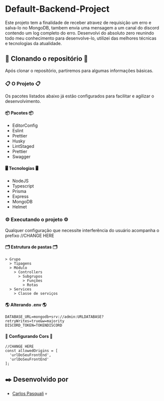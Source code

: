 # Default-Backend-Project

Este projeto tem a finalidade de receber atravez de requisição um erro e salva-lo no MongoDB, tambem envia uma mensagem a um canal do discord contendo um log completo do erro. Desenvolvi do absoluto zero reunindo todo meu conhecimento para desenvolve-lo, utilizei das melhores técnicas e tecnologias da atualidade.

## 🚀 Clonando o repositório 🚀

Após clonar o repositório, partiremos para algumas informações básicas.

### 📋 O Projeto 📋

Os pacotes listados abaixo já estão configurados para facilitar e agilizar o desenvolvimento.

#### 📦 Pacotes 📦

- EditorConfig
- Eslint
- Prettier
- Husky
- LintStaged
- Prettier
- Swagger

#### 🖥️ Tecnologias 🖥️

- NodeJS
- Typescript
- Prisma
- Express
- MongoDB
- Helmet

### ⚙️ Executando o projeto ⚙️

Qualquer configuração que necessite interferência do usuário acompanha o prefixo //CHANGE HERE

#### 🗂️ Estrutura de pastas 🗂️

```
> Grupo
  > Tipagens
  > Módulo
    > Controllers
      > Subgrupos
        > Funções
        > Rotas
  > Services
    > Classe de serviços
```

#### 🌎 Alterando .env 🌎

```
DATABASE_URL=mongodb+srv://admin:URLDATABASE?retryWrites=true&w=majority
DISCORD_TOKEN=TOKENDISCORD
```

#### 🧩 Configurando Cors 🧩

```
//CHANGE HERE
const allowedOrigins = [
  'urlDoSeuFrontEnd',
  'urlDoSeuFrontEnd'
];
```

## ✒️ Desenvolvido por

- [Carlos Pasquali](https://github.com/carlospasqualidev) 💀
